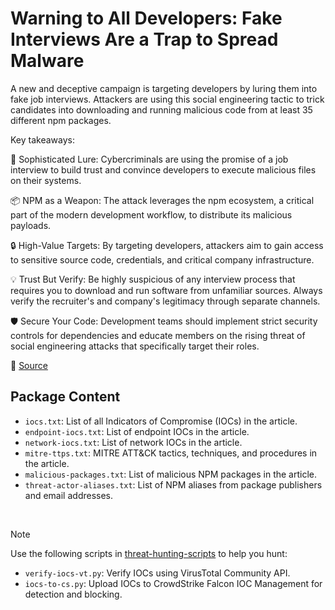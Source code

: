 # Warning to All Developers: Fake Interviews Are a Trap to Spread Malware

A new and deceptive campaign is targeting developers by luring them into fake job interviews. Attackers are using this social engineering tactic to trick candidates into downloading and running malicious code from at least 35 different npm packages.

Key takeaways:

🚨 Sophisticated Lure: Cybercriminals are using the promise of a job interview to build trust and convince developers to execute malicious files on their systems.

📦 NPM as a Weapon: The attack leverages the npm ecosystem, a critical part of the modern development workflow, to distribute its malicious payloads.

🔒 High-Value Targets: By targeting developers, attackers aim to gain access to sensitive source code, credentials, and critical company infrastructure.

💡 Trust But Verify: Be highly suspicious of any interview process that requires you to download and run software from unfamiliar sources. Always verify the recruiter's and company's legitimacy through separate channels.

🛡️ Secure Your Code: Development teams should implement strict security controls for dependencies and educate members on the rising threat of social engineering attacks that specifically target their roles.

🔗 [Source](https://socket.dev/blog/north-korean-contagious-interview-campaign-drops-35-new-malicious-npm-packages)

## Package Content

- `iocs.txt`: List of all Indicators of Compromise (IOCs) in the article.
- `endpoint-iocs.txt`: List of endpoint IOCs in the article.
- `network-iocs.txt`: List of network IOCs in the article.
- `mitre-ttps.txt`: MITRE ATT&CK tactics, techniques, and procedures in the article.
- `malicious-packages.txt`: List of malicious NPM packages in the article.
- `threat-actor-aliases.txt`: List of NPM aliases from package publishers and email addresses.

<br>

> [!NOTE]
> Use the following scripts in [threat-hunting-scripts](../../threat-hunting-scripts/) to help you hunt:
>
> - `verify-iocs-vt.py`: Verify IOCs using VirusTotal Community API.
> - `iocs-to-cs.py`: Upload IOCs to CrowdStrike Falcon IOC Management for detection and blocking.
